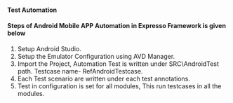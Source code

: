 #### Test Automation

#### Steps of Android Mobile APP Automation in Expresso Framework is given below

1. Setup Android Studio.
2. Setup the Emulator Configuration using AVD Manager.
3. Import the Project, Automation Test is written under SRC\AndroidTest path. Testcase name- RefAndroidTestcase.
4. Each Test scenario are written under each test annotations.
5. Test in configuration is set for all modules, This run testcases in all the modules.